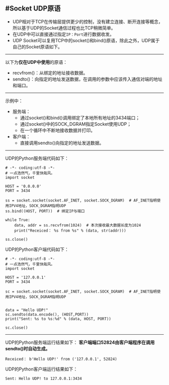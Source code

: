 #Socket UDP原语
---
 - UDP相对于TCP在传输层提供更少的控制，没有建立连接、断开连接等概念，所以基于UDP的Socket通信过程也比TCP稍微简单。
 - 在UDP中可以直接通过指定`IP：Port`进行数据收发。
 - UDP Socket可以复用TCP中的socket()和bind()原语，除此之外，UDP属于自己的Socket原语如下。
---
  以下为**仅在UDP中使用**的原语：
- recvfrom()：从绑定的地址接收数据。
- sendto()：向指定的地址发送数据，在调用的参数中应该传入通信对端的地址和端口。
---
示例中：
- 服务端：
  - 通过socket()和bind()调用绑定了本地所有地址的3434端口；
  - 通过socket()中的SOCK_DGRAM指定Socket使用UDP；
  - 在一个循环中不断地接收数据并打印。
- 客户端：
  - 直接调用sendto()向指定的地址发送数据。

---
UDP的Python服务端代码如下：


```
# -*- coding:utf-8 -*-
# 一点浩然气，千里快哉风。
import socket

HOST = '0.0.0.0'
PORT = 3434

ss = socket.socket(socket.AF_INET, socket.SOCK_DGRAM)  # AF_INET指明使用IPV4地址，SOCK_DGRAM指明UDP
ss.bind((HOST, PORT))  # 绑定IP与端口

while True:
    data, addr = ss.recvfrom(1024)  # 本次接收最大数据长度为1024
    print("Receiced： %s from %s" % (data, str(addr)))

ss.close()

```

UDP的Python客户端代码如下：



```
# -*- coding:utf-8 -*-
# 一点浩然气，千里快哉风。
import socket

HOST = '127.0.0.1'
PORT = 3434

sc = socket.socket(socket.AF_INET, socket.SOCK_DGRAM)  # AF_INET指明使用IPV4地址，SOCK_DGRAM指明UDP


data = "Hello UDP!"
sc.sendto(data.encode(), (HOST,PORT))
print("Sent: %s to %s:%d" % (data, HOST, PORT))

sc.close()

```
---
UDP的Python服务端运行结果如下：
**客户端端口52824由客户端程序在调用sendto()时自动生成。**

```
Receiced： b'Hello UDP!' from ('127.0.0.1', 52824)
```




UDP的Python客户端运行结果如下：


```
Sent: Hello UDP! to 127.0.0.1:3434
```






